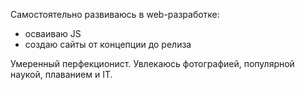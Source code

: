 Самостоятельно развиваюсь в web-разработке:
- осваиваю JS
- создаю сайты от концепции до релиза

Умеренный перфекционист.
Увлекаюсь фотографией, популярной наукой, плаванием и IT.
<!--
**kubyshkin-r/kubyshkin-r** is a ✨ _special_ ✨ repository because its `README.md` (this file) appears on your GitHub profile.

Here are some ideas to get you started:

- 🔭 I’m currently working on ...
- 🌱 I’m currently learning ...
- 👯 I’m looking to collaborate on ...
- 🤔 I’m looking for help with ...
- 💬 Ask me about ...
- 📫 How to reach me: ...
- 😄 Pronouns: ...
- ⚡ Fun fact: ...
-->
